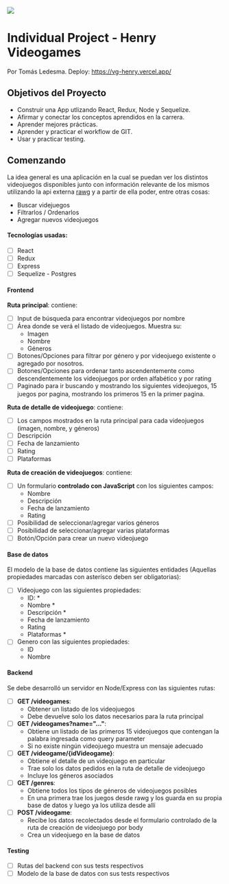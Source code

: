 <p align='left'>
    <img src='https://static.wixstatic.com/media/85087f_0d84cbeaeb824fca8f7ff18d7c9eaafd~mv2.png/v1/fill/w_160,h_30,al_c,q_85,usm_0.66_1.00_0.01/Logo_completo_Color_1PNG.webp' </img>
</p>

# Individual Project - Henry Videogames
Por Tomás Ledesma.
Deploy: https://vg-henry.vercel.app/
## Objetivos del Proyecto

- Construir una App utlizando React, Redux, Node y Sequelize.
- Afirmar y conectar los conceptos aprendidos en la carrera.
- Aprender mejores prácticas.
- Aprender y practicar el workflow de GIT.
- Usar y practicar testing.

## Comenzando

La idea general es una aplicación en la cual se puedan ver los distintos videojuegos disponibles junto con información relevante de los mismos utilizando la api externa [rawg](https://rawg.io/apidocs) y a partir de ella poder, entre otras cosas:

  - Buscar videjuegos
  - Filtrarlos / Ordenarlos
  - Agregar nuevos videojuegos

#### Tecnologías usadas:

- [ ] React
- [ ] Redux
- [ ] Express
- [ ] Sequelize - Postgres

#### Frontend

__Ruta principal__: contiene:
- [ ] Input de búsqueda para encontrar videojuegos por nombre
- [ ] Área donde se verá el listado de videojuegos. Muestra su:
  - Imagen
  - Nombre
  - Géneros
- [ ] Botones/Opciones para filtrar por género y por videojuego existente o agregado por nosotros.
- [ ] Botones/Opciones para ordenar tanto ascendentemente como descendentemente los videojuegos por orden alfabético y por rating
- [ ] Paginado para ir buscando y mostrando los siguientes videojuegos, 15 juegos por pagina, mostrando los primeros 15 en la primer pagina.

__Ruta de detalle de videojuego__: contiene:
- [ ] Los campos mostrados en la ruta principal para cada videojuegos (imagen, nombre, y géneros)
- [ ] Descripción
- [ ] Fecha de lanzamiento
- [ ] Rating
- [ ] Plataformas

__Ruta de creación de videojuegos__: contiene:
- [ ] Un formulario __controlado con JavaScript__ con los siguientes campos:
  - Nombre
  - Descripción
  - Fecha de lanzamiento
  - Rating
- [ ] Posibilidad de seleccionar/agregar varios géneros
- [ ] Posibilidad de seleccionar/agregar varias plataformas
- [ ] Botón/Opción para crear un nuevo videojuego

#### Base de datos

El modelo de la base de datos contiene las siguientes entidades (Aquellas propiedades marcadas con asterísco deben ser obligatorias):

- [ ] Videojuego con las siguientes propiedades:
  - ID: *
  - Nombre *
  - Descripción *
  - Fecha de lanzamiento
  - Rating
  - Plataformas *
- [ ] Genero con las siguientes propiedades:
  - ID
  - Nombre

#### Backend

Se debe desarrolló un servidor en Node/Express con las siguientes rutas:

- [ ] __GET /videogames__:
  - Obtener un listado de los videojuegos
  - Debe devuelve solo los datos necesarios para la ruta principal
- [ ] __GET /videogames?name="..."__:
  - Obtiene un listado de las primeros 15 videojuegos que contengan la palabra ingresada como query parameter
  - Si no existe ningún videojuego muestra un mensaje adecuado
- [ ] __GET /videogame/{idVideogame}__:
  - Obtiene el detalle de un videojuego en particular
  - Trae solo los datos pedidos en la ruta de detalle de videojuego
  - Incluye los géneros asociados
- [ ] __GET /genres__:
  - Obtiene todos los tipos de géneros de videojuegos posibles
  - En una primera trae los juegos desde rawg y los guarda en su propia base de datos y luego ya los utiliza desde allí
- [ ] __POST /videogame__:
  - Recibe los datos recolectados desde el formulario controlado de la ruta de creación de videojuego por body
  - Crea un videojuego en la base de datos

#### Testing

- [ ] Rutas del backend con sus tests respectivos
- [ ] Modelo de la base de datos con sus tests respectivos
